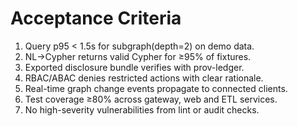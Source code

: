# Acceptance Criteria

1. Query p95 < 1.5s for subgraph(depth=2) on demo data.
2. NL→Cypher returns valid Cypher for ≥95% of fixtures.
3. Exported disclosure bundle verifies with prov-ledger.
4. RBAC/ABAC denies restricted actions with clear rationale.
5. Real-time graph change events propagate to connected clients.
6. Test coverage ≥80% across gateway, web and ETL services.
7. No high-severity vulnerabilities from lint or audit checks.
